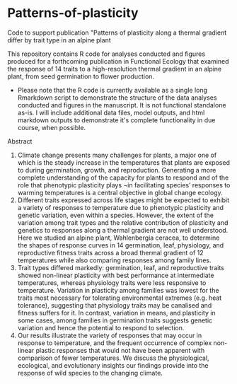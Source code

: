# Patterns-of-plasticity
Code to support publication "Patterns of plasticity along a thermal gradient differ by trait type in an alpine plant

This repository contains R code for analyses conducted and figures produced for a forthcoming publication in Functional Ecology that examined the response of 14 traits to a high-resolution thermal gradient in an alpine plant, from seed germination to flower production.

* Please note that the R code is currently available as a single long Rmarkdown script to demonstrate the structure of the data analyses conducted and figures in the manuscript. It is not functional standalone as-is. I will include additional data files, model outputs, and html markdown outputs to demonstrate it's complete functionality in due course, when possible.


Abstract
1.	Climate change presents many challenges for plants, a major one of which is the steady increase in the temperatures that plants are exposed to during germination, growth, and reproduction. Generating a more complete understanding of the capacity for plants to respond and of the role that phenotypic plasticity plays ¬in facilitating species’ responses to warming temperatures is a central objective in global change ecology. 
2.	Different traits expressed across life stages might be expected to exhibit a variety of responses to temperature due to phenotypic plasticity and genetic variation, even within a species. However, the extent of the variation among trait types and the relative contribution of plasticity and genetics to responses along a thermal gradient are not well understood. Here we studied an alpine plant, Wahlenbergia ceracea, to determine the shapes of response curves in 14 germination, leaf, physiology, and reproductive fitness traits across a broad thermal gradient of 12 temperatures while also comparing responses among family lines. 
3.	Trait types differed markedly: germination, leaf, and reproductive traits showed non-linear plasticity with best performance at intermediate temperatures, whereas physiology traits were less responsive to temperature. Variation in plasticity among families was lowest for the traits most necessary for tolerating environmental extremes (e.g. heat tolerance), suggesting that physiology traits may be canalised and fitness suffers for it. In contrast, variation in means, and plasticity in some cases, among families in germination traits suggests genetic variation and hence the potential to respond to selection. 
4.	Our results illustrate the variety of responses that may occur in response to temperature, and the frequent occurrence of complex non-linear plastic responses that would not have been apparent with comparison of fewer temperatures. We discuss the physiological, ecological, and evolutionary insights our findings provide into the response of wild species to the changing climate.
